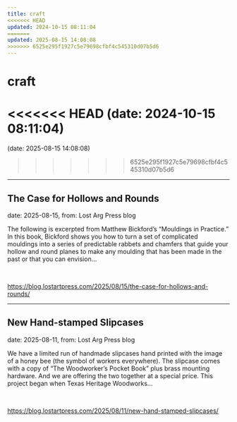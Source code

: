 ```yaml
---
title: craft
<<<<<<< HEAD
updated: 2024-10-15 08:11:04
=======
updated: 2025-08-15 14:08:08
>>>>>>> 6525e295f1927c5e79698cfbf4c545310d07b5d6
---
```


# craft

<<<<<<< HEAD
(date: 2024-10-15 08:11:04)
=======
(date: 2025-08-15 14:08:08)
>>>>>>> 6525e295f1927c5e79698cfbf4c545310d07b5d6

---

## The Case for Hollows and Rounds

date: 2025-08-15, from: Lost Arg Press blog

The following is excerpted from Matthew Bickford’s “Mouldings in Practice.” In this book, Bickford shows you how to turn a set of complicated mouldings into a series of predictable rabbets and chamfers that guide your hollow and round planes to make any moulding that has been made in the past or that you can envision... 

<br> 

<https://blog.lostartpress.com/2025/08/15/the-case-for-hollows-and-rounds/>

---

## New Hand-stamped Slipcases

date: 2025-08-11, from: Lost Arg Press blog

We have a limited run of handmade slipcases hand printed with the image of a honey bee (the symbol of workers everywhere). The slipcase comes with a copy of “The Woodworker’s Pocket Book” plus brass mounting hardware. And we are offering the two together at a special price. This project began when Texas Heritage Woodworks... 

<br> 

<https://blog.lostartpress.com/2025/08/11/new-hand-stamped-slipcases/>

